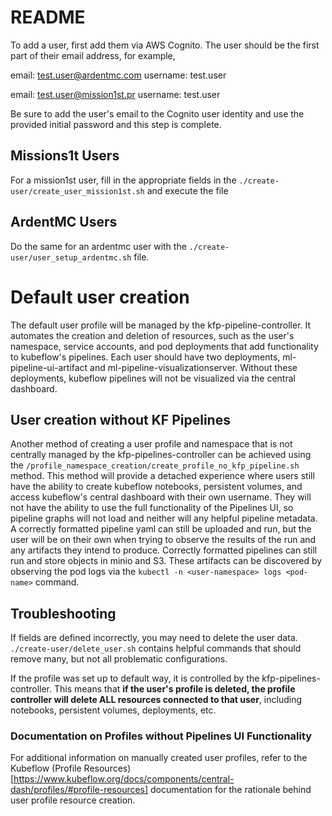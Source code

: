 # README

To add a user, first add them via AWS Cognito. The user should be the first part of their email address, for example,

email: test.user@ardentmc.com
username: test.user

email: test.user@mission1st.pr
username: test.user

Be sure to add the user's email to the Cognito user identity and use the provided initial password and this step is complete.

## Missions1t Users

For a mission1st user, fill in the appropriate fields in the `./create-user/create_user_mission1st.sh` and execute the file

## ArdentMC Users

Do the same for an ardentmc user with the `./create-user/user_setup_ardentmc.sh` file.

# Default user creation

The default user profile will be managed by the kfp-pipeline-controller. It automates the creation and deletion of resources, such as the user's namespace, service accounts, and pod deployments that add functionality to kubeflow's pipelines. Each user should have two deployments, ml-pipeline-ui-artifact and ml-pipeline-visualizationserver. Without these deployments, kubeflow pipelines will not be visualized via the central dashboard.

## User creation without KF Pipelines

Another method of creating a user profile and namespace that is not centrally managed by the kfp-pipelines-controller can be achieved using the `/profile_namespace_creation/create_profile_no_kfp_pipeline.sh` method. This method will provide a detached experience where users still have the ability to create kubeflow notebooks, persistent volumes, and access kubeflow's central dashboard with their own username. They will not have the ability to use the full functionality of the Pipelines UI, so pipeline graphs will not load and neither will any helpful pipeline metadata. A correctly formatted pipeline yaml can still be uploaded and run, but the user will be on their own when trying to observe the results of the run and any artifacts they intend to produce. Correctly formatted pipelines can still run and store objects in minio and S3. These artifacts can be discovered by observing the pod logs via the `kubectl -n <user-namespace> logs <pod-name>` command.

## Troubleshooting

If fields are defined incorrectly, you may need to delete the user data. `./create-user/delete_user.sh` contains helpful commands that should remove many, but not all problematic configurations.

If the profile was set up to default way, it is controlled by the kfp-pipelines-controller. This means that **if the user's profile is deleted, the profile controller will delete ALL resources connected to that user**, including notebooks, persistent volumes, deployments, etc.

### Documentation on Profiles without Pipelines UI Functionality

For additional information on manually created user profiles, refer to the Kubeflow (Profile Resources)[https://www.kubeflow.org/docs/components/central-dash/profiles/#profile-resources] documentation for the rationale behind user profile resource creation.